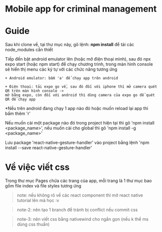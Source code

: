 # Mobile app for criminal management

# Guide

Sau khi clone về, tại thư mục này, gõ lệnh:
**npm install**
để tải các node_modules cần thiết

Tiếp đến bật android emulator lên (hoặc mở điện thoại mình),
sau đó npx expo start (hoặc npm start) để chạy chương trình, trong màn hình console sẽ hiển thị menu các ký tự với các chức năng tương ứng

    + Android emulator: bấm 'a' để chạy app trên android

    + Điện thoại: tải expo go về, sau đó đối với iphone thì mở camera quét QR trên màn hình console ->
    mở bằng expo, còn đối với android thì dùng camera của expo go để quét QR để chạy app

\*Nếu trên android đang chạy 1 app nào đó hoặc muốn reload lại app thì bấm thêm 'r'

Nếu muốn cài một package nào đó trong project hiện tại thì gõ 'npm install <package_name>', nếu muốn cài cho global thì gõ 'npm install -g <package_name>'

Lưu package 'react-native-gesture-handler' vào project bằng lệnh 'npm install --save react-native-gesture-handler'

# Về việc viết css

Trong thư mục Pages chứa các trang của app, mỗi trang là 1 thư mục bao gồm file index và file styles tương ứng

> note: nếu không rõ về các react component thì mở react native tutorial lên mà học :v

> note-2: nên tạo 1 branch để tránh bị conflict nếu commit css

> note-3: nên viết css bằng nativewind cho ngắn gọn (nếu k thể ms dùng css thuần)
